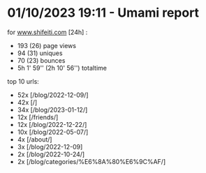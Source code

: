 # 01/10/2023 19:11 - Umami report
for www.shifeiti.com [24h] :

 - 193 (26) page views
 - 94 (31) uniques
 - 70 (23) bounces
 - 5h 1' 59'' (2h 10' 56'') totaltime


top 10 urls:
 - 52x [/blog/2022-12-09/]
 - 42x [/]
 - 34x [/blog/2023-01-12/]
 - 12x [/friends/]
 - 12x [/blog/2022-12-22/]
 - 10x [/blog/2022-05-07/]
 - 4x [/about/]
 - 3x [/blog/2022-12-09]
 - 2x [/blog/2022-10-24/]
 - 2x [/blog/categories/%E6%8A%80%E6%9C%AF/]


